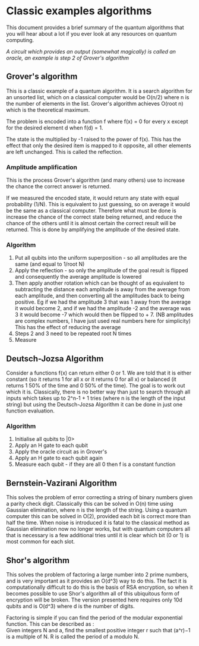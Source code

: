 # Classic examples algorithms
This document provides a brief summary of the quantum algorithms that you will hear about a lot if you ever look at any resources on quantum computing.

*A circuit which provides an output (somewhat magically) is called an oracle, an example is step 2 of Grover's algorithm*


## Grover's algorithm
This is a classic example of a quantum algorithm. It is a search algorithm for an unsorted list, which on a classical computer would be O(n/2) where n is the number of elements in the list. Grover's algorithm achieves O(root n) which is the theoretical maximum.

The problem is encoded into a function f where f(x) = 0 for every x except for the desired element d when f(d) = 1.

The state is the multiplied by -1 raised to the power of f(x). This has the effect that only the desired item is mapped to it opposite, all other elements are left unchanged. This is called the reflection.

### Amplitude amplification
This is the process Grover's algorithm (and many others) use to increase the chance the correct answer is returned.

If we measured the encoded state, it would return any state with equal probability (1/N). This is equivalent to just guessing, so on average it would be the same as a classical computer. Therefore what must be done is increase the chance of the correct state being returned, and reduce the chance of the others until it is almost certain the correct result will be returned. This is done by amplifying the amplitude of the desired state.

### Algorithm
1. Put all qubits into the uniform superposition - so all amplitudes are the same (and equal to 1/root N)
2. Apply the reflection - so only the amplitude of the goal result is flipped and consequently the average amplitude is lowered
3. Then apply another rotation which can be thought of as equivalent to subtracting the distance each amplitude is away from the average from each amplitude, and then converting all the amplitudes back to being positive. Eg if we had the amplitude 3 that was 1 away from the average it would become 2, and if we had the amplitude -2 and the average was 3 it would become -7 which would then be flipped to + 7. (NB amplitudes are complex numbers, I have just used real numbers here for simplicity) This has the effect of reducing the average
4. Steps 2 and 3 need to be repeated root N times
5. Measure



## Deutsch-Jozsa Algorithm
Consider a functions f(x) can return either 0 or 1. We are told that it is either constant (so it returns 1 for all x or it returns 0 for all x) or balanced (it returns 1 50% of the time and 0 50% of the time). The goal is to work out which it is. Classically, there is no better way than just to search through all inputs which takes up to 2^n-1 + 1 tries (where n is the length of the input string) but using the Deutsch-Jozsa Algorithm it can be done in just one function evaluation.

### Algorithm
1. Initialise all qubits to |0>
2. Apply an H gate to each qubit
3. Apply the oracle circuit as in Grover's
4. Apply an H gate to each qubit again
5. Measure each qubit - if they are all 0 then f is a constant function



## Bernstein-Vazirani Algorithm
This solves the problem of error correcting a string of binary numbers given a parity check digit. Classically this can be solved in O(n) time using Gaussian elimination, where n is the length of the string. Using a quantum computer this can be solved in O(2), provided each bit is correct more than half the time. When noise is introduced it is fatal to the classical method as Gaussian elimination now no longer works, but with quantum computers all that is necessary is a few additional tries until it is clear which bit (0 or 1) is most common for each slot.


## Shor's algorithm
This solves the problem of factoring a large number into 2 prime numbers, and is very important as it provides an O(d^3) way to do this. The fact it is computationally difficult to do this is the basis of RSA encryption, so when it becomes possible to use Shor's algorithm all of this ubiquitous form of encryption will be broken. The version presented here requires only 10d qubits and is O(d^3) where d is the number of digits.

Factoring is simple if you can find the period of the modular exponential function. This can be described as :\
Given integers N and a, find the smallest positive integer r  such that (a^r)−1 is a multiple of N. R is called the period of a modulo N.
